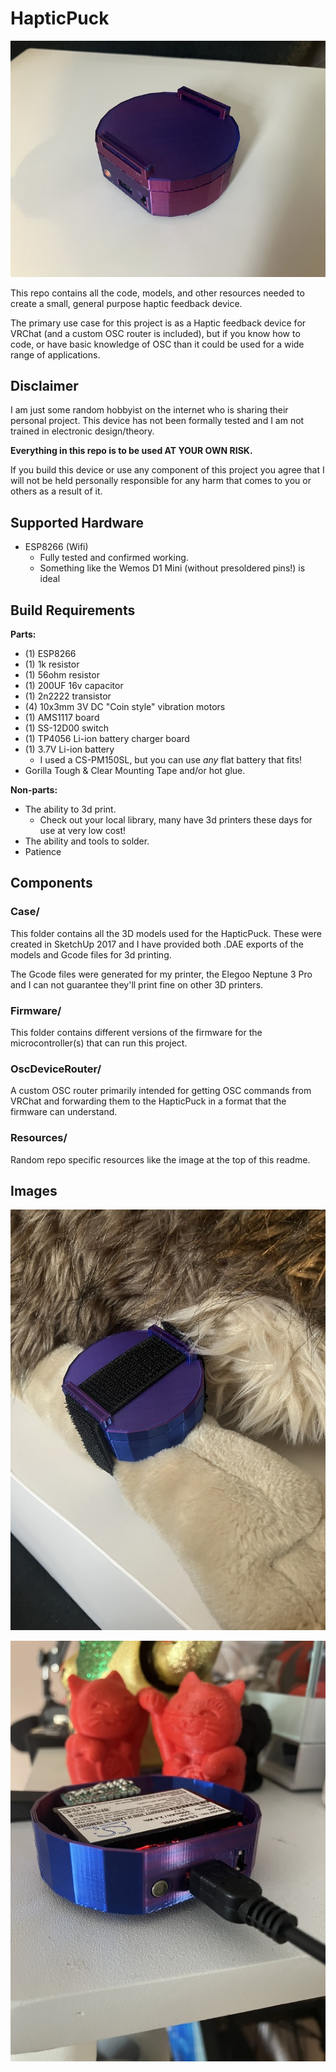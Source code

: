 # HapticPuck

[![The first working version of the Puck](Resources/Images/IMG_1495_small.jpeg)](Resources/Images/IMG_1495_full.jpeg)

This repo contains all the code, models, and other resources needed to create a small, general purpose haptic feedback device.

The primary use case for this project is as a Haptic feedback device for VRChat (and a custom OSC router is included), but if you know how to code, or have basic knowledge of OSC than it could be used for a wide range of applications.

## Disclaimer

I am just some random hobbyist on the internet who is sharing their personal project. This device has not been formally tested and I am not trained in electronic design/theory.

**Everything in this repo is to be used AT YOUR OWN RISK.**

If you build this device or use any component of this project you agree that I will not be held personally responsible for any harm that comes to you or others as a result of it.

## Supported Hardware

- ESP8266 (Wifi)
    - Fully tested and confirmed working.
    - Something like the Wemos D1 Mini (without presoldered pins!) is ideal

## Build Requirements

**Parts:**
- (1) ESP8266
- (1) 1k resistor
- (1) 56ohm resistor
- (1) 200UF 16v capacitor
- (1) 2n2222 transistor
- (4) 10x3mm 3V DC "Coin style" vibration motors
- (1) AMS1117 board
- (1) SS-12D00 switch
- (1) TP4056 Li-ion battery charger board
- (1) 3.7V Li-ion battery
  - I used a CS-PM150SL, but you can use *any* flat battery that fits!
- Gorilla Tough & Clear Mounting Tape and/or hot glue.


**Non-parts:**
- The ability to 3d print.
    - Check out your local library, many have 3d printers these days for use at very low cost!
- The ability and tools to solder.
- Patience

## Components

### Case/

This folder contains all the 3D models used for the HapticPuck. These were created in SketchUp 2017 and I have provided both .DAE exports of the models and Gcode files for 3d printing.

The Gcode files were generated for my printer, the Elegoo Neptune 3 Pro and I can not guarantee they'll print fine on other 3D printers.

### Firmware/

This folder contains different versions of the firmware for the microcontroller(s) that can run this project.

### OscDeviceRouter/

A custom OSC router primarily intended for getting OSC commands from VRChat and forwarding them to the HapticPuck in a format that the firmware can understand.

### Resources/

Random repo specific resources like the image at the top of this readme.

## Images

[![The puck being worn](Resources/Images/IMG_1494_small.jpeg)](Resources/Images/IMG_1494_full.jpeg)

[![Internal view of the puck](Resources/Images/IMG_1478_small.jpeg)](Resources/Images/IMG_1478_full.jpeg)
